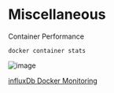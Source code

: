 # Miscellaneous

Container Performance 

```
docker container stats

```

![image](https://user-images.githubusercontent.com/993459/155811710-d92b78b5-3bd6-46be-938f-42627149fd73.png)

[influxDb Docker Monitoring](https://www.influxdata.com/influxdb-templates/docker/)
